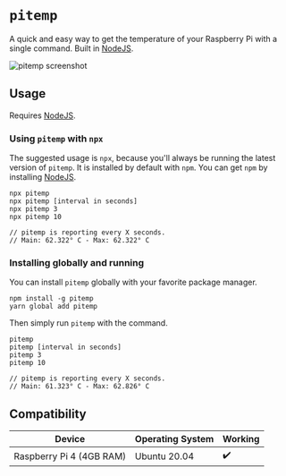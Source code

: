 # `pitemp`

A quick and easy way to get the temperature of your Raspberry Pi with a single command. Built in [NodeJS](https://nodejs.org/en/).

![pitemp screenshot](https://i.imgur.com/gqvKva0.png)

## Usage

Requires [NodeJS](https://nodejs.org/en/).

### Using `pitemp` with `npx`

The suggested usage is `npx`, because you'll always be running the latest version of `pitemp`. It is installed by default with `npm`. You can get `npm` by installing [NodeJS](https://nodejs.org/en/).

```
npx pitemp
npx pitemp [interval in seconds]
npx pitemp 3
npx pitemp 10

// pitemp is reporting every X seconds.
// Main: 62.322° C - Max: 62.322° C
```

### Installing globally and running

You can install `pitemp` globally with your favorite package manager.

```
npm install -g pitemp
yarn global add pitemp
```

Then simply run `pitemp` with the command.

```
pitemp
pitemp [interval in seconds]
pitemp 3
pitemp 10

// pitemp is reporting every X seconds.
// Main: 61.323° C - Max: 62.826° C
```

## Compatibility

| Device                   | Operating System | Working |
| ------------------------ | ---------------- | ------- |
| Raspberry Pi 4 (4GB RAM) | Ubuntu 20.04     | ✔️      |
